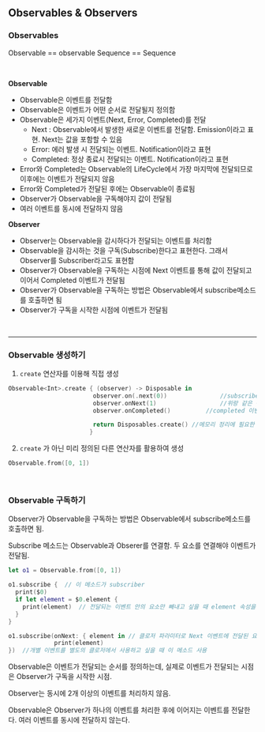 ## Observables & Observers

### Observables

Observable == observable Sequence == Sequence

<br>

**Observable**

- Observable은 이벤트를 전달함
- Observable은 이벤트가 어떤 순서로 전달될지 정의함
- Observable은 세가지 이벤트(Next, Error, Completed)를 전달
  - Next : Observable에서 발생한 새로운 이벤트를 전달함. Emission이라고 표현. Next는 값을 포함할 수 있음
  - Error: 에러 발생 시 전달되는 이벤트. Notification이라고 표현
  - Completed: 정상 종료시 전달되는 이벤트. Notification이라고 표현
- Error와 Completed는 Observable의 LifeCycle에서 가장 마지막에 전달되므로 이후에는 이벤트가 전달되지 않음
- Error와 Completed가 전달된 후에는 Observable이 종료됨
- Observer가 Observable을 구독해야지 값이 전달됨
- 여러 이벤트를 동시에 전달하지 않음



**Observer**

- Observer는 Observable을 감시하다가 전달되는 이벤트를 처리함
- Observable을 감시하는 것을 구독(Subscribe)한다고 표현한다. 그래서 Observer를 Subscriber라고도 표현함
- Observer가 Observable을 구독하는 시점에 Next 이벤트를 통해 값이 전달되고 이어서 Completed 이벤트가 전달됨
- Observer가 Observable을 구독하는 방법은 Observable에서 subscribe메소드를 호출하면 됨
- Observer가 구독을 시작한 시점에 이벤트가 전달됨



<br>

------



### Observable 생성하기

1. `create` 연산자를 이용해 직접 생성

```swift
Observable<Int>.create { (observer) -> Disposable in
                        observer.on(.next(0))				//subscriber로 0이 담겨있는 next 이벤트가 전달됨
                        observer.onNext(1)					//위랑 같은 동작
                        observer.onCompleted() 			//completed 이벤트가 전달되고 observable이 종료된다

                        return Disposables.create()	//메모리 정리에 필요한 객체인 Disposable을 리턴해야 함
                       }
```



2. `create` 가 아닌 미리 정의된 다른 연산자를 활용하여 생성

```swift
Observable.from([0, 1])
```



<br>



### Observable 구독하기

Observer가 Observable을 구독하는 방법은 Observable에서 subscribe메소드를 호출하면 됨.

Subscribe 메소드는 Observable과 Obserer를 연결함. 두 요소를 연결해야 이벤트가 전달됨. 

```swift
let o1 = Observable.from([0, 1])

o1.subscribe {	// 이 메소드가 subscriber
  print($0)
  if let element = $0.element {
    print(element)	// 전달되는 이벤트 안의 요소만 빼내고 싶을 때 element 속성을 이용함. 
  }
}

o1.subscribe(onNext: { element in // 클로저 파라미터로 Next 이벤트에 전달된 요소가 바로 전달되므로 바로 사용 가능
             print(element)		
})	//개별 이벤트를 별도의 클로저에서 사용하고 싶을 때 이 메소드 사용
```



Observable은 이벤트가 전달되는 순서를 정의하는데, 실제로 이벤트가 전달되는 시점은 Observer가 구독을 시작한 시점.

Observer는 동시에 2개 이상의 이벤트를 처리하지 않음.

Observable은 Observer가 하나의 이벤트를 처리한 후에 이어지는 이벤트를 전달한다. 여러 이벤트를 동시에 전달하지 않는다. 
